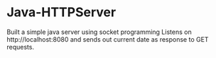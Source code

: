 # Java-HTTPServer
Built a simple java server using socket programming
Listens on http://localhost:8080 and sends out current date as response to GET requests.